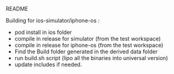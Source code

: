 README

Building for ios-simulator/iphone-os :

- pod install in ios folder
- compile in release for simulator (from the test workspace)
- compile in release for iphone-os (from the test workspace)
- Find the Build folder generated in the derived data folder
- run build.sh script (lipo all the binaries into universal version)
- update includes if needed.
